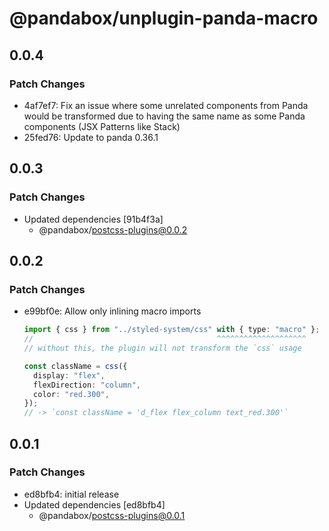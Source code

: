 # @pandabox/unplugin-panda-macro

## 0.0.4

### Patch Changes

- 4af7ef7: Fix an issue where some unrelated components from Panda would be transformed due to having the same name as some Panda components (JSX Patterns like Stack)
- 25fed76: Update to panda 0.36.1

## 0.0.3

### Patch Changes

- Updated dependencies [91b4f3a]
  - @pandabox/postcss-plugins@0.0.2

## 0.0.2

### Patch Changes

- e99bf0e: Allow only inlining macro imports

  ```ts
  import { css } from "../styled-system/css" with { type: "macro" };
  //                                         ^^^^^^^^^^^^^^^^^^^^
  // without this, the plugin will not transform the `css` usage

  const className = css({
    display: "flex",
    flexDirection: "column",
    color: "red.300",
  });
  // -> `const className = 'd_flex flex_column text_red.300'`
  ```

## 0.0.1

### Patch Changes

- ed8bfb4: initial release
- Updated dependencies [ed8bfb4]
  - @pandabox/postcss-plugins@0.0.1

